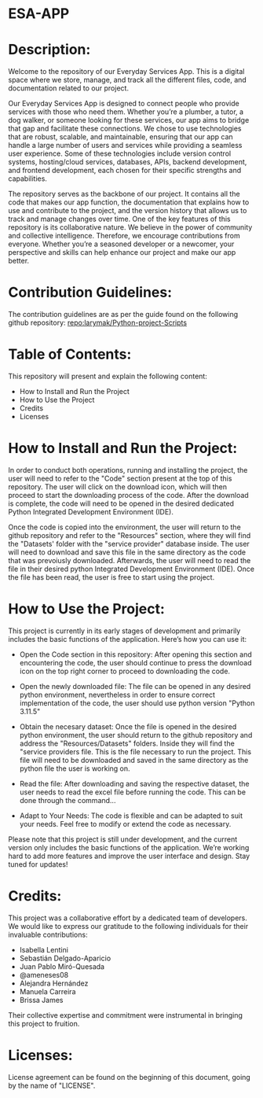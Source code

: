 # ESA-APP
# **Description:**
Welcome to the repository of our Everyday Services App. This is a digital space where we store, manage, and track all the different files, code, and documentation related to our project. 

Our Everyday Services App is designed to connect people who provide services with those who need them. Whether you’re a plumber, a tutor, a dog walker, or someone looking for these services, our app aims to bridge that gap and facilitate these connections. We chose to use technologies that are robust, scalable, and maintainable, ensuring that our app can handle a large number of users and services while providing a seamless user experience. Some of these technologies include version control systems, hosting/cloud services, databases, APIs, backend development, and frontend development, each chosen for their specific strengths and capabilities.


The repository serves as the backbone of our project. It contains all the code that makes our app function, the documentation that explains how to use and contribute to the project, and the version history that allows us to track and manage changes over time. One of the key features of this repository is its collaborative nature. We believe in the power of community and collective intelligence. Therefore, we encourage contributions from everyone. Whether you’re a seasoned developer or a newcomer, your perspective and skills can help enhance our project and make our app better.



# Contribution Guidelines:
The contribution guidelines are as per the guide found on the following github repository: [repo:larymak/Python-project-Scripts]([url](https://github.com/larymak/Python-project-Scripts)https://github.com/larymak/Python-project-Scripts)



# Table of Contents:
This repository will present and explain the following content:
- How to Install and Run the Project
- How to Use the Project
- Credits
- Licenses

# How to Install and Run the Project:

In order to conduct both operations, running and installing the project, the user will need to refer to the "Code" section present at the top of this repository. The user will click on the download icon, which will then proceed to start the downloading process of the code. After the download is complete, the code will need to be opened in the desired dedicated Python Integrated Development Environment (IDE). 

Once the code is copied into the environment, the user will return to the github repository and refer to the "Resources" section, where they will find the "Datasets' folder with the "service provider" database inside. The user will need to download and save this file in the same directory as the code that was prevoiusly downloaded. Afterwards, the user will need to read the file in their desired python Integrated Development Environment (IDE). Once the file has been read, the user is free to start using the project.


# How to Use the Project:
This project is currently in its early stages of development and primarily includes the basic functions of the application. Here’s how you can use it:

- Open the Code section in this repository: After opening this section and encountering the code, the user should continue to press the download icon on the top right corner to proceed to downloading the code.

- Open the newly downloaded file: The file can be opened in any desired python environment, nevertheless in order to ensure correct implementation of the code, the user should use python version "Python 3.11.5"

- Obtain the necesary dataset: Once the file is opened in the desired python environment, the user should return to the github repository and address the "Resources/Datasets" folders. Inside they will find the "service providers file. This is the file necessary to run the project. This file will need to be downloaded and saved in the same directory as the python file the user is working on. 

- Read the file: After downloading and saving the respective dataset, the user needs to read the excel file before running the code. This can be done through the command...
  
- Adapt to Your Needs: The code is flexible and can be adapted to suit your needs. Feel free to modify or extend the code as necessary.

Please note that this project is still under development, and the current version only includes the basic functions of the application. We’re working hard to add more features and improve the user interface and design. Stay tuned for updates!


# Credits:
This project was a collaborative effort by a dedicated team of developers. We would like to express our gratitude to the following individuals for their invaluable contributions:

- Isabella Lentini
- Sebastián Delgado-Aparicio
- Juan Pablo Miró-Quesada
- @ameneses08
- Alejandra Hernández
- Manuela Carreira
- Brissa James

Their collective expertise and commitment were instrumental in bringing this project to fruition.

# Licenses:
License agreement can be found on the beginning of this document, going by the name of "LICENSE".

